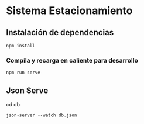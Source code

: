 # Sistema Estacionamiento

## Instalación de dependencias
```
npm install
```

### Compila y recarga en caliente para desarrollo
```
npm run serve
```

## Json Serve

cd db 
```
json-server --watch db.json